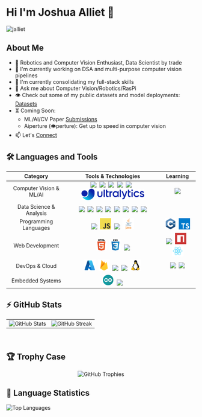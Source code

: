 # Hi I'm Joshua Alliet 👋

<img src="https://komarev.com/ghpvc/?username=jalliet&label=Views&color=blue&style=plastic" alt="jalliet" />

## About Me
- 🤖 Robotics and Computer Vision Enthusiast, Data Scientist by trade
- 🔭 I'm currently working on DSA and multi-purpose computer vision pipelines
- 🌱 I'm currently consolidating my full-stack skills
- 💬 Ask me about Computer Vision/Robotics/RasPi
- 👁️ Check out some of my public datasets and model deployments: [Datasets](https://app.roboflow.com/jalliet/datasets)
- ⏳ Coming Soon:
	- ML/AI/CV Paper [Submissions](https://app.readytensor.ai/) 
	- Aiperture (👁️perture): Get up to speed in computer vision
- 📫 Let's [Connect](https://www.linkedin.com/in/jalliet)


## 🛠️ Languages and Tools

| Category | Tools & Technologies | Learning |
|:----------:|:---------------------:|:--------:|
| Computer Vision & ML/AI | <code><img height="30" src="https://opencv.org/wp-content/uploads/2022/05/logo.png"></code>&nbsp;&nbsp;<code><img height="30" src="https://www.tensorflow.org/images/tf_logo_social.png"></code>&nbsp;&nbsp;<code><img height="30" src="https://raw.githubusercontent.com/python-pillow/pillow-logo/main/pillow-logo-248x250.png"></code>&nbsp;&nbsp;<code><img height="30" src="https://scikit-learn.org/stable/_static/scikit-learn-logo-small.png"></code>&nbsp;&nbsp;<code><img height="30" src="https://app.roboflow.com/images/logo.png"></code>&nbsp;&nbsp;<code><img height="30" src="https://raw.githubusercontent.com/ultralytics/assets/main/logo/Ultralytics_Logotype_Original.svg"></code> | <code><img height="30" src="https://pytorch.org/assets/images/pytorch-logo.png"></code> |
| Data Science & Analysis | <code><img height="30" src="https://matplotlib.org/stable/_static/logo2.svg"></code>&nbsp;&nbsp;<code><img height="30" src="https://pandas.pydata.org/static/img/pandas_mark.svg"></code>&nbsp;&nbsp;<code><img height="30" src="https://numpy.org/images/logo.svg"></code>&nbsp;&nbsp;<code><img height="30" src="https://seaborn.pydata.org/_static/logo-wide-lightbg.svg"></code>&nbsp;&nbsp;<code><img height="30" src="https://www.mysql.com/common/logos/logo-mysql-170x115.png"></code>&nbsp;&nbsp;<code><img height="30" src="https://jupyter.org/assets/logos/rectanglelogo-greytext-orangebody-greymoons.svg"></code>&nbsp;&nbsp;<code><img height="30" src="https://colab.research.google.com/img/colab_favicon_256px.png"></code>&nbsp;&nbsp;<code><img height="30" src="https://www.anaconda.com/wp-content/uploads/2022/12/anaconda_logo.svg"></code> | |
| Programming Languages | <code><img height="30" src="https://www.python.org/static/opengraph-icon-200x200.png"></code>&nbsp;&nbsp;<code><img height="30" src="https://raw.githubusercontent.com/github/explore/80688e429a7d4ef2fca1e82350fe8e3517d3494d/topics/javascript/javascript.png"></code>&nbsp;&nbsp;<code><img height="30" src="https://developer.apple.com/swift/images/swift-og.png"></code>&nbsp;&nbsp;<code><img height="30" src="https://raw.githubusercontent.com/github/explore/5b3600551e122a3277c2c5368af2ad5725ffa9a1/topics/java/java.png"></code> | <code><img height="30" src="https://raw.githubusercontent.com/github/explore/80688e429a7d4ef2fca1e82350fe8e3517d3494d/topics/cpp/cpp.png"></code>&nbsp;&nbsp;<code><img height="30" src="https://raw.githubusercontent.com/github/explore/80688e429a7d4ef2fca1e82350fe8e3517d3494d/topics/typescript/typescript.png"></code> |
| Web Development | <code><img height="30" src="https://raw.githubusercontent.com/github/explore/80688e429a7d4ef2fca1e82350fe8e3517d3494d/topics/html/html.png"></code>&nbsp;&nbsp;<code><img height="30" src="https://raw.githubusercontent.com/github/explore/80688e429a7d4ef2fca1e82350fe8e3517d3494d/topics/css/css.png"></code>&nbsp;&nbsp;<code><img height="30" src="https://encrypted-tbn0.gstatic.com/images?q=tbn:ANd9GcTmD38KsMgEwahtWc_Nfs5ZVktP9dBc36MUZA&s"></code> | <code><img height="30" src="https://upload.wikimedia.org/wikipedia/commons/3/33/Figma-logo.svg"></code>&nbsp;&nbsp;<code><img height="30" src="https://raw.githubusercontent.com/github/explore/80688e429a7d4ef2fca1e82350fe8e3517d3494d/topics/npm/npm.png"></code>&nbsp;&nbsp;<code><img height="30" src="https://raw.githubusercontent.com/github/explore/80688e429a7d4ef2fca1e82350fe8e3517d3494d/topics/react/react.png"></code> |
| DevOps & Cloud | <code><img height="30" src="https://raw.githubusercontent.com/github/explore/80688e429a7d4ef2fca1e82350fe8e3517d3494d/topics/azure/azure.png"></code>&nbsp;&nbsp;<code><img height="30" src="https://raw.githubusercontent.com/github/explore/80688e429a7d4ef2fca1e82350fe8e3517d3494d/topics/firebase/firebase.png"></code>&nbsp;&nbsp;<code><img height="30" src="https://git-scm.com/images/logos/downloads/Git-Icon-1788C.png"></code>&nbsp;&nbsp;<code><img height="30" src="https://www.vectorlogo.zone/logos/google_cloud/google_cloud-icon.svg"></code>&nbsp;&nbsp;<code><img height="30" src="https://raw.githubusercontent.com/github/explore/80688e429a7d4ef2fca1e82350fe8e3517d3494d/topics/linux/linux.png"></code> | <code><img height="30" src="https://supabase.com/dashboard/img/supabase-logo.svg"></code>&nbsp;&nbsp;<code><img height="30" src="https://fastapi.tiangolo.com/img/logo-margin/logo-teal.png"></code> |
| Embedded Systems | <code><img height="30" src="https://raw.githubusercontent.com/github/explore/80688e429a7d4ef2fca1e82350fe8e3517d3494d/topics/arduino/arduino.png"></code>&nbsp;&nbsp;<code><img height="30" src="https://www.raspberrypi.org/app/uploads/2018/03/RPi-Logo-Reg-SCREEN.png"></code> | |

## ⚡️ GitHub Stats

<table>
	<tr>
		<td>
			<img src="https://github-readme-stats.vercel.app/api?username=jalliet&show_icons=true&theme=gotham&count_private=true" alt="GitHub Stats" width="100%" />
		</td>
		<td>
			<img src="https://github-readme-streak-stats.herokuapp.com/?user=jalliet&theme=gotham" alt="GitHub Streak" width="100%" />
		</td>
	</tr>
</table>

<br clear="both">

## 🏆 Trophy Case
<p align="center">
  <img src="https://github-profile-trophy.vercel.app/?username=jalliet&theme=darkhub&column=7&margin-w=15&margin-h=15" alt="GitHub Trophies">
</p>

## 🧮 Language Statistics
<p align="left">
  <img src="https://github-readme-stats.vercel.app/api/top-langs/?username=jalliet&theme=gotham&layout=compact&hide=Jupyter%20Notebook&langs_count=8" alt="Top Languages">
</p>